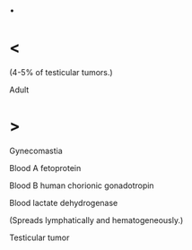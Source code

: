 # .

# <

(4-5% of testicular tumors.)

Adult

# >

Gynecomastia

Blood A fetoprotein

Blood B human chorionic gonadotropin

Blood lactate dehydrogenase

(Spreads lymphatically and hematogeneously.)

Testicular tumor
